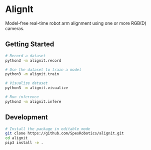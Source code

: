 # AlignIt

Model-free real-time robot arm alignment using one or more RGB(D) cameras.

## Getting Started
```bash
# Record a dataset
python3 -m alignit.record

# Use the dataset to train a model
python3 -m alignit.train

# Visualize dataset
python3 -m alignit.visualize

# Run inference
python3 -m alignit.infere
```


## Development

```bash
# Install the package in editable mode
git clone https://github.com/SpesRobotics/alignit.git
cd alignit
pip3 install -e .
```
